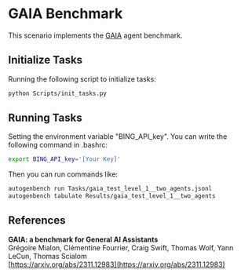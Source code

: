 # GAIA Benchmark

This scenario implements the [GAIA](https://arxiv.org/abs/2311.12983) agent benchmark.

## Initialize Tasks
Running the following script to initialize tasks:
```bash
python Scripts/init_tasks.py
```

## Running Tasks

Setting the environment variable "BING_API_key". You can write the following command in .bashrc:
```sh
export BING_API_key='[Your Key]'
```

Then you can run commands like:
```sh
autogenbench run Tasks/gaia_test_level_1__two_agents.jsonl
autogenbench tabulate Results/gaia_test_level_1__two_agents
```

## References
**GAIA: a benchmark for General AI Assistants**<br/>
Grégoire Mialon, Clémentine Fourrier, Craig Swift, Thomas Wolf, Yann LeCun, Thomas Scialom<br/>
[https://arxiv.org/abs/2311.12983](https://arxiv.org/abs/2311.12983)
